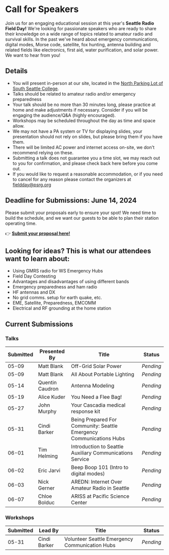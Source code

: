 # Call for Speakers

Join us for an engaging educational session at this year's **Seattle Radio Field Day!** We're looking for passionate speakers who are ready to share their knowledge on a wide range of topics related to amateur radio and survival skills. In the past we've heard about emergency communications, digital modes, Morse code, satellite, fox hunting, antenna building and related fields like electronics, first aid, water purification, and solar power. We want to hear from you!

## Details

- You will present in-person at our site, located in the [North Parking Lot of South Seattle College](http://www.seattleradiofieldday.org/detail/location.html).
- Talks should be related to amateur radio and/or emergency preparedness
- Your talk should be no more than 30 minutes long, please practice at home and make adjustments if necessary. Consider if you will be engaging the audience/Q&A (highly encouraged).
- Workshops may be scheduled throughout the day as time and space allow.
- We may not have a PA system or TV for displaying slides, your presentation should not rely on slides, but please bring them if you have them.
- There will be limited AC power and internet access on-site, we don't recommend relying on these.
- Submitting a talk does not guarantee you a time slot, we may reach out to you for confirmation, and please check back here before you come out.
- If you would like to request a reasonable accommodation, or if you need to cancel for any reason please contact the organizers at [fieldday@psrg.org](mailto:fieldday@psrg.org)

## Deadline for Submissions: **June 14, 2024**

Please submit your proposals early to ensure your spot! We need time to build the schedule, and we want our guests to be able to plan their station operating time.

👉 [**Submit your proposal here!**](https://forms.gle/oZ6sk3wJ8u1tjD7z9)

## Looking for ideas? This is what our attendees want to learn about:

- Using GMRS radio for WS Emergency Hubs
- Field Day Contesting
- Advantages and disadvantages of using different bands
- Emergency preparedness and ham radio
- HF antennas and DX
- No grid comms. setup for earth quake, etc.
- EME, Satellite, Preparedness, EMCOMM
- Electrical and RF grounding at the home station

## Current Submissions

### Talks

|Submitted|Presented By|Title|Status|
|---|---|---|---|
|05-09|Matt Blank|Off-Grid Solar Power|*Pending*|
|05-09|Matt Blank|All About Portable Lighting|*Pending*|
|05-14|Quentin Caudron|Antenna Modeling|*Pending*|
|05-19|Alice Kuder|You Need a Flee Bag!|*Pending*|
|05-27|John Murphy|Your Cascadia medical response kit|*Pending*|
|05-31|Cindi Barker|Being Prepared For Community: Seattle Emergency Communications Hubs|*Pending*|
|06-01|Tim Helming|Introduction to Seattle Auxiliary Communications Service|*Pending*|
|06-02|Eric Jarvi|Beep Boop 101 (Intro to digital modes)|*Pending*|
|06-03|Nick Gerner|AREDN: Internet Over Amateur Radio in Seattle|*Pending*|
|06-07|Chloe Bolduc|ARISS at Pacific Science Center|*Pending*|

### Workshops

|Submitted|Lead By|Title|Status|
|---|---|---|---|
|05-31|Cindi Barker|Volunteer Seattle Emergency Communication Hubs|*Pending*|

